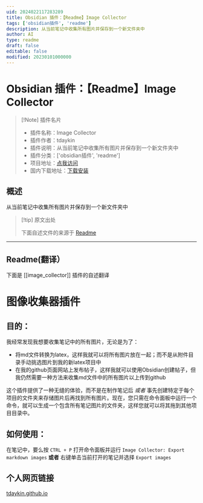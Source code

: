 ```yaml
---
uid: 2024022117283289
title: Obsidian 插件：【Readme】Image Collector
tags: ['obsidian插件', 'readme']
description: 从当前笔记中收集所有图片并保存到一个新文件夹中
author: AI
type: readme
draft: false
editable: false
modified: 20230101000000
---
```


# Obsidian 插件：【Readme】Image Collector

> [!Note] 插件名片
> - 插件名称：Image Collector
> - 插件作者：tdaykin
> - 插件说明：从当前笔记中收集所有图片并保存到一个新文件夹中
> - 插件分类：['obsidian插件', 'readme']
> - 项目地址：[点我访问](https://github.com/tdaykin/obsidian_image_collector)
> - 国内下载地址：[下载安装](https://pkmer.cn/products/plugin/pluginMarket/?image_collector)

## 概述

从当前笔记中收集所有图片并保存到一个新文件夹中



> [!tip] 原文出处
> 
>下面自述文件的来源于 [Readme](https://ghproxy.net/https://raw.githubusercontent.com/tdaykin/obsidian_image_collector/master/README.md)
> 

---

## Readme(翻译）

下面是 [[image_collector]] 插件的自述翻译


# 图像收集器插件
## 目的：

我经常发现我想要收集笔记中的所有图片，无论是为了：

- 将md文件转换为latex，这样我就可以将所有图片放在一起；而不是从附件目录手动挑选图片到我的新latex项目中
- 在我的github页面网站上发布帖子，这样我就可以使用Obsidian创建帖子，但我仍然需要一种方法来收集md文件中的所有图片以上传到github

这个插件提供了一种无缝的体验，而不是在制作笔记后 *或者* 事先创建特定于每个项目的文件夹来存储图片后再找到所有图片。现在，您只需在命令面板中运行一个命令，就可以生成一个包含所有笔记图片的文件夹，这样您就可以将其拖到其他项目目录中。
## 如何使用：

在笔记中，要么按 `CTRL + P` 打开命令面板并运行 `Image Collector: Export markdown images` **或者** 右键单击当前打开的笔记并选择 `Export images`
## 个人网页链接

[tdaykin.github.io](https://tdaykin.github.io)



